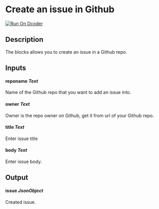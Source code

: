 # Create an issue in Github
[![Run On Dcoder](https://static-content.dcoder.tech/dcoder-assets/run-on-dcoder.svg)](https://code.dcoder.tech/files/project/60deef3968609845bd6bdf5d)

## Description
The blocks allows you to create an issue in a Github repo.

## Inputs
#### **reponame**  *Text*
Name of the Github repo that you want to add an issue into.
#### **owner**  *Text*
Owner is the repo owner on Github, get it from url of your Github repo.
#### **title**  *Text*
Enter issue title
#### **body**  *Text*
Enter issue body.

## Output
#### **issue**  *JsonObject*
Created issue.

